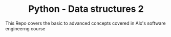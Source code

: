 <h1 align='center'> Python - Data structures 2</h1>

This Repo covers the basic to advanced concepts covered in Alx's software engineerng course
